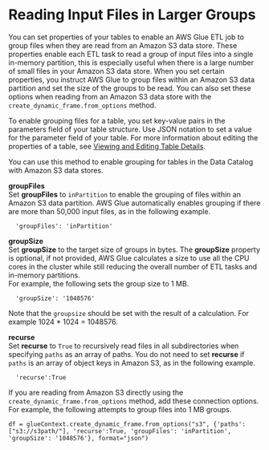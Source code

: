 # Reading Input Files in Larger Groups<a name="grouping-input-files"></a>

You can set properties of your tables to enable an AWS Glue ETL job to group files when they are read from an Amazon S3 data store\. These properties enable each ETL task to read a group of input files into a single in\-memory partition, this is especially useful when there is a large number of small files in your Amazon S3 data store\. When you set certain properties, you instruct AWS Glue to group files within an Amazon S3 data partition and set the size of the groups to be read\. You can also set these options when reading from an Amazon S3 data store with the `create_dynamic_frame.from_options` method\. 

To enable grouping files for a table, you set key\-value pairs in the parameters field of your table structure\. Use JSON notation to set a value for the parameter field of your table\. For more information about editing the properties of a table, see [Viewing and Editing Table Details](console-tables.md#console-tables-details)\. 

You can use this method to enable grouping for tables in the Data Catalog with Amazon S3 data stores\. 

**groupFiles**  
Set **groupFiles** to `inPartition` to enable the grouping of files within an Amazon S3 data partition\. AWS Glue automatically enables grouping if there are more than 50,000 input files, as in the following example\.  

```
  'groupFiles': 'inPartition'
```

**groupSize**  
Set **groupSize** to the target size of groups in bytes\. The **groupSize** property is optional, if not provided, AWS Glue calculates a size to use all the CPU cores in the cluster while still reducing the overall number of ETL tasks and in\-memory partitions\.   
For example, the following sets the group size to 1 MB\.  

```
  'groupSize': '1048576'
```
Note that the `groupsize` should be set with the result of a calculation\. For example 1024 \* 1024 = 1048576\.

**recurse**  
Set **recurse** to `True` to recursively read files in all subdirectories when specifying `paths` as an array of paths\. You do not need to set **recurse** if `paths` is an array of object keys in Amazon S3, as in the following example\.  

```
  'recurse':True
```

If you are reading from Amazon S3 directly using the `create_dynamic_frame.from_options` method, add these connection options\. For example, the following attempts to group files into 1 MB groups\.

```
df = glueContext.create_dynamic_frame.from_options("s3", {'paths': ["s3://s3path/"], 'recurse':True, 'groupFiles': 'inPartition', 'groupSize': '1048576'}, format="json")
```